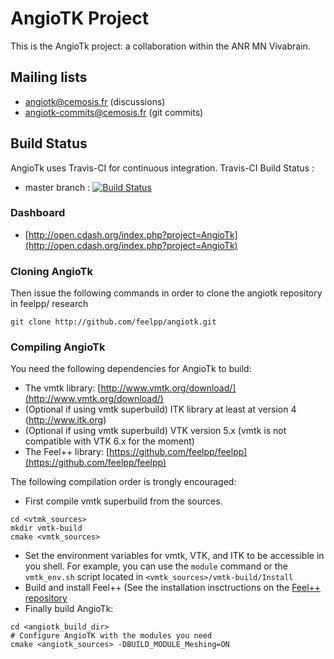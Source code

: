 AngioTK Project
===============

This is the AngioTk project: a collaboration within the ANR MN Vivabrain.

## Mailing lists

 - angiotk@cemosis.fr (discussions)
 - angiotk-commits@cemosis.fr (git commits)

## Build Status

AngioTk uses Travis-CI for continuous integration.
Travis-CI Build Status :

  - master branch : [![Build Status](https://magnum.travis-ci.com/feelpp/angiotk.svg?token=bYtmwPh98RexKnPLongV&branch=master)](https://magnum.travis-ci.com/feelpp/angiotk)

### Dashboard

  - [http://open.cdash.org/index.php?project=AngioTk](http://open.cdash.org/index.php?project=AngioTk)

### Cloning AngioTk

Then issue the following commands in order to clone the angiotk repository in feelpp/ research
```
git clone http://github.com/feelpp/angiotk.git
```

### Compiling AngioTk

You need the following dependencies for AngioTk to build: 
* The vmtk library: [http://www.vmtk.org/download/](http://www.vmtk.org/download/)
* (Optional if using vmtk superbuild) ITK library at least at version 4 (http://www.itk.org)
* (Optional if using vmtk superbuild) VTK version 5.x (vmtk is not compatible with VTK 6.x for the moment)
* The Feel++ library: [https://github.com/feelpp/feelpp](https://github.com/feelpp/feelpp)

The following compilation order is trongly encouraged:
* First compile vmtk superbuild from the sources.
```
cd <vtmk_sources>
mkdir vmtk-build
cmake <vmtk_sources>
```
* Set the environment variables for vmtk, VTK, and ITK to be accessible in you shell. For example, you can use the `module` command or the `vmtk_env.sh` script located in `<vmtk_sources>/vmtk-build/Install`
* Build and install Feel++ (See the installation insctructions on the [Feel++ repository](https://github.com/feelpp/feelpp)
* Finally build AngioTk:
```
cd <angiotk_build_dir>
# Configure AngioTK with the modules you need
cmake <angiotk_sources> -DBUILD_MODULE_Meshing=ON
```
